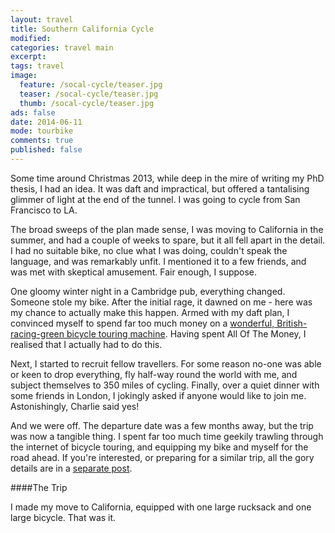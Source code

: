 ```yaml
---
layout: travel
title: Southern California Cycle
modified:
categories: travel main
excerpt:
tags: travel
image:
  feature: /socal-cycle/teaser.jpg
  teaser: /socal-cycle/teaser.jpg
  thumb: /socal-cycle/teaser.jpg
ads: false
date: 2014-06-11
mode: tourbike
comments: true
published: false
---
```


Some time around Christmas 2013, while deep in the mire of writing my PhD thesis, I had an idea. It was daft and impractical, but offered a tantalising glimmer of light at the end of the tunnel. I was going to cycle from San Francisco to LA.

The broad sweeps of the plan made sense, I was moving to California in the summer, and had a couple of weeks to spare, but it all fell apart in the detail. I had no suitable bike, no clue what I was doing, couldn't speak the language, and was remarkably unfit. I mentioned it to a few friends, and was met with skeptical amusement. Fair enough, I suppose.

One gloomy winter night in a Cambridge pub, everything changed. Someone stole my bike. After the initial rage, it dawned on me - here was my chance to actually make this happen. Armed with my daft plan, I convinced myself to spend far too much money on a [wonderful, British-racing-green bicycle touring machine](). Having spent All Of The Money, I realised that I actually had to do this.

Next, I started to recruit fellow travellers. For some reason no-one was able or keen to drop everything, fly half-way round the world with me, and subject themselves to 350 miles of cycling. Finally, over a quiet dinner with some friends in London, I jokingly asked if anyone would like to join me. Astonishingly, Charlie said yes!

And we were off. The departure date was a few months away, but the trip was now a tangible thing. I spent far too much time geekily trawling through the internet of bicycle touring, and equipping my bike and myself for the road ahead. If you're interested, or preparing for a similar trip, all the gory details are in a [separate post]().

####The Trip

I made my move to California, equipped with one large rucksack and one large bicycle. That was it.



<!-- Charlie's photos:
http://charlieclift.blogspot.co.uk/2014/10/californiatrip.html
 -->


